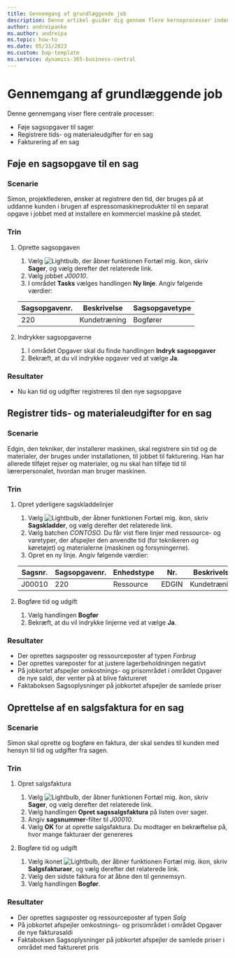 ```yaml
---
title: Gennemgang af grundlæggende job
description: Denne artikel guider dig gennem flere kerneprocesser inden for projektledelse.
author: andreipanko
ms.author: andreipa
ms.topic: how-to
ms.date: 05/31/2023
ms.custom: bap-template
ms.service: dynamics-365-business-central
---
```

# <a name="walkthrough-of-basic-jobs"></a>Gennemgang af grundlæggende job

Denne gennemgang viser flere centrale processer:

- Føje sagsopgaver til sager
- Registrere tids- og materialeudgifter for en sag
- Fakturering af en sag

## <a name="adding-a-job-task-to-a-job"></a>Føje en sagsopgave til en sag

### <a name="scenario"></a>Scenarie

Simon, projektlederen, ønsker at registrere den tid, der bruges på at uddanne kunden i brugen af espressomaskineprodukter til en separat opgave i jobbet med at installere en kommerciel maskine på stedet.

### <a name="steps"></a>Trin

1. Oprette sagsopgaven  

    1. Vælg ![Lightbulb, der åbner funktionen Fortæl mig.](../../media/ui-search/search_small.png "Fortæl mig, hvad du vil foretage dig") ikon, skriv **Sager**, og vælg derefter det relaterede link.  
    2. Vælg jobbet *J00010*.
    3. I området **Tasks** vælges handlingen **Ny linje**.  Angiv følgende værdier:
 
    |Sagsopgavenr.|Beskrivelse|Sagsopgavetype|
    |------------|-----------|-------------|  
    |220|Kundetræning|Bogfører|

2. Indrykker sagsopgaverne
   1. I området Opgaver skal du finde handlingen **Indryk sagsopgaver**
   2. Bekræft, at du vil indrykke opgaver ved at vælge **Ja**.

### <a name="results"></a>Resultater

 - Nu kan tid og udgifter registreres til den nye sagsopgave

## <a name="record-time-and-material-expenses-to-a-job"></a>Registrer tids- og materialeudgifter for en sag

### <a name="scenario-1"></a>Scenarie

Edgin, den tekniker, der installerer maskinen, skal registrere sin tid og de materialer, der bruges under installationen, til jobbet til fakturering.  Han har allerede tilføjet rejser og materialer, og nu skal han tilføje tid til lærerpersonalet, hvordan man bruger maskinen.

### <a name="steps-1"></a>Trin

1. Opret yderligere sagskladdelinjer

    1. Vælg ![Lightbulb, der åbner funktionen Fortæl mig.](../../media/ui-search/search_small.png "Fortæl mig, hvad du vil foretage dig") ikon, skriv **Sagskladder**, og vælg derefter det relaterede link.  
    2. Vælg batchen *CONTOSO.*  Du får vist flere linjer med ressource- og varetyper, der afspejler den anvendte tid (for teknikeren og køretøjet) og materialerne (maskinen og forsyningerne).
    3. Opret en ny linje. Angiv følgende værdier:
 
    |Sagsnr.|Sagsopgavenr.|Enhedstype|Nr.|Beskrivelse|Antal|
    |-------|------------|----|---|-----------|--------|  
    |J00010|220|Ressource|EDGIN|Kundetræning|1|

2. Bogføre tid og udgift
   1. Vælg handlingen **Bogfør**
   2. Bekræft, at du vil indrykke linjerne ved at vælge **Ja**.

### <a name="results-1"></a>Resultater

 - Der oprettes sagsposter og ressourceposter af typen *Forbrug* 
 - Der oprettes vareposter for at justere lagerbeholdningen negativt
 - På jobkortet afspejler omkostnings- og prisområdet i området Opgaver de nye saldi, der venter på at blive faktureret
 - Faktaboksen Sagsoplysninger på jobkortet afspejler de samlede priser

## <a name="creating-a-sales-invoice-for-a-job"></a>Oprettelse af en salgsfaktura for en sag

### <a name="scenario-2"></a>Scenarie
Simon skal oprette og bogføre en faktura, der skal sendes til kunden med hensyn til tid og udgifter fra sagen.

### <a name="steps-2"></a>Trin
1. Opret salgsfaktura

    1. Vælg ![Lightbulb, der åbner funktionen Fortæl mig.](../../media/ui-search/search_small.png "Fortæl mig, hvad du vil foretage dig") ikon, skriv **Sager**, og vælg derefter det relaterede link.  
    2. Vælg handlingen **Opret sagssalgsfaktura** på listen over sager.
    3. Angiv **sagsnummer**-filter til *J00010*.
    4. Vælg **OK** for at oprette salgsfaktura.  Du modtager en bekræftelse på, hvor mange fakturaer der genereres

2. Bogføre tid og udgift
   1. Vælg ikonet ![Lightbulb, der åbner funktionen Fortæl mig.](../../media/ui-search/search_small.png "Fortæl mig, hvad du vil foretage dig") ikon, skriv **Salgsfakturaer**, og vælg derefter det relaterede link.  
   2. Vælg den sidste faktura for at åbne den til gennemsyn.
   3. Vælg handlingen **Bogfør**.

### <a name="results-2"></a>Resultater

 - Der oprettes sagsposter og ressourceposter af typen *Salg*
 - På jobkortet afspejler omkostnings- og prisområdet i området Opgaver de nye fakturasaldi
 - Faktaboksen Sagsoplysninger på jobkortet afspejler de samlede priser i området med faktureret pris
